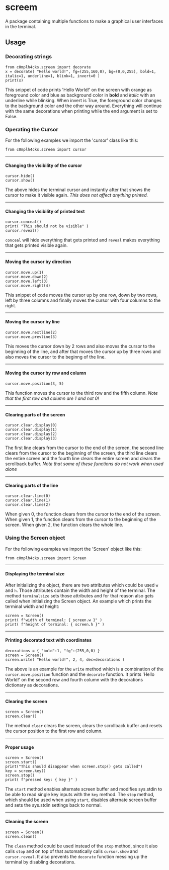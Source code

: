 # screem

A package containing multiple functions to make a graphical user interfaces in the terminal.

## Usage

### Decorating strings

```
from c0mplh4cks.screem import decorate
x = decorate( "Hello world!", fg=(255,160,0), bg=(0,0,255), bold=1, italic=1, underline=1, blink=1, invert=0 )
print(x)
```
This snippet of code prints 'Hello World!' on the screen with orange as foreground color and blue as background color in **bold** and *italic* with an underline while blinking. When invert is True, the foreground color changes to the background color and the other way around. Everything will continue with the same decorations when printing while the end argument is set to False.


### Operating the Cursor
For the following examples we import the 'cursor' class like this:
```
from c0mplh4cks.screem import cursor
```

---

#### Changing the visibility of the cursor
```
cursor.hide()
cursor.show()
```
The above hides the terminal cursor and instantly after that shows the cursor to make it visible again. *This does not affect anything printed.*

---

#### Changing the visibility of printed text
```
cursor.conceal()
print( "This should not be visible" )
cursor.reveal()
```
`conceal` will hide everything that gets printed and `reveal` makes everything that gets printed visible again.

---

#### Moving the cursor by direction
```
cursor.move.up(1)
cursor.move.down(2)
cursor.move.left(3)
cursor.move.right(4)
```
This snippet of code moves the cursor up by one row, down by two rows, left by three columns and finally moves the cursor with four columns to the right.

---

#### Moving the cursor by line
```
cursor.move.nextline(2)
cursor.move.prevline(3)
```
This moves the cursor down by 2 rows and also moves the cursor to the beginning of the line, and after that moves the cursor up by three rows and also moves the cursor to the beginng of the line.

---

#### Moving the cursor by row and column
```
cursor.move.position(3, 5)
```
This function moves the cursor to the third row and the fifth column. *Note that the first row and column are 1 and not 0!*

---

#### Clearing parts of the screen
```
cursor.clear.display(0)
cursor.clear.display(1)
cursor.clear.display(2)
cursor.clear.display(3)
```
The first line clears from the cursor to the end of the screen, the second line clears from the cursor to the beginning of the screen, the third line clears the entire screen and the fourth line clears the entire screen and clears the scrollback buffer. *Note that some of these functions do not work when used alone*

---

#### Clearing parts of the line
```
cursor.clear.line(0)
cursor.clear.line(1)
cursor.clear.line(2)
```
When given 0, the function clears from the cursor to the end of the screen. When given 1, the function clears from the cursor to the beginning of the screen. When given 2, the function clears the whole line.


### Using the Screen object
For the following examples we import the 'Screen' object like this:
```
from c0mplh4cks.screem import Screen
```

---

#### Displaying the terminal size
After initializing the object, there are two attributes which could be used `w` and `h`. Those attributes contain the width and height of the terminal. The method `terminalsize` sets those attributes and for that reason also gets called when initializing the Screen object. An example which prints the terminal width and height:
```
screen = Screen()
print( f"width of terminal: { screen.w }" )
print( f"height of terminal: { screen.h }" )
```

---

#### Printing decorated text with coordinates
```
decorations = { "bold":1, "fg":(255,0,0) }
screen = Screen()
screen.write( "Hello world!", 2, 4, dec=decorations )
```
The above is an example for the `write` method which is a combination of the `cursor.move.position` function and the `decorate` function. It prints 'Hello World!' on the second row and fourth column with the decorations dictionary as decorations.

---

#### Clearing the screen
```
screen = Screen()
screen.clear()
```
The method `clear` clears the screen, clears the scrollback buffer and resets the cursor position to the first row and column.

---

#### Proper usage
```
screen = Screen()
screen.start()
print("This should disappear when screen.stop() gets called")
key = screen.key()
screen.stop()
print( f"pressed key: { key }" )

```
The `start` method enables alternate screen buffer and modifies sys.stdin to be able to read single key inputs with the `key` method. The `stop` method, which should be used when using `start`, disables alternate screen buffer and sets the sys.stdin settings back to normal.

---

#### Cleaning the screen
```
screen = Screen()
screen.clean()
```
The `clean` method could be used instead of the `stop` method, since it also calls `stop` and on top of that automatically calls `cursor.show` and `cursor.reveal`. It also prevents the `decorate` function messing up the terminal by disabling decorations.
